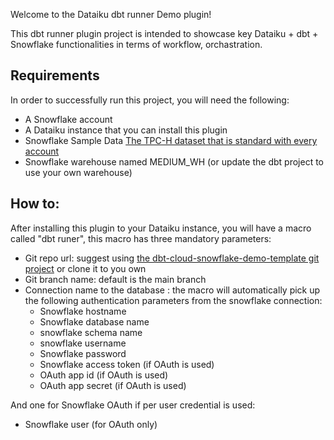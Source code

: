 Welcome to the Dataiku dbt runner Demo plugin!

This dbt runner plugin project is intended to showcase key Dataiku + dbt + Snowflake functionalities in terms of workflow, orchastration.

## Requirements
In order to successfully run this project, you will need the following:

- A Snowflake account
- A Dataiku instance that you can install this plugin
- Snowflake Sample Data [The TPC-H dataset that is standard with every account](https://docs.snowflake.com/en/user-guide/sample-data-tpch.html)
- Snowflake warehouse named MEDIUM_WH (or update the dbt project to use your own warehouse)

## How to:
After installing this plugin to your Dataiku instance, you will have a macro called "dbt runer", this macro has three mandatory parameters:
- Git repo url: suggest using [the dbt-cloud-snowflake-demo-template git project](https://github.com/johnson-zhang-au/dbt-cloud-snowflake-demo.git) or clone it to you own
- Git branch name: default is the main branch
- Connection name to the database : the macro will automatically pick up the following authentication parameters from the snowflake connection:
    - Snowflake hostname
    - Snowflake database name
    - snowflake schema name
    - snowflake username
    - Snowflake password
    - Snowflake access token (if OAuth is used)
    - OAuth app id (if OAuth is used)
    - OAuth app secret (if OAuth is used)

And one for Snowflake OAuth if per user credential is used:
- Snowflake user (for OAuth only)

